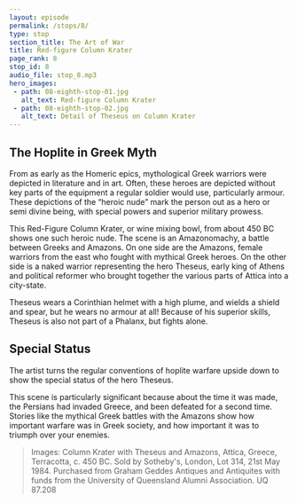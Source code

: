 ```yaml
---
layout: episode
permalink: /stops/8/
type: stop
section_title: The Art of War
title: Red-figure Column Krater 
page_rank: 8
stop_id: 8
audio_file: stop_8.mp3
hero_images:
 - path: 08-eighth-stop-01.jpg
   alt_text: Red-figure Column Krater 
 - path: 08-eighth-stop-02.jpg
   alt_text: Detail of Theseus on Column Krater
---
```


## The Hoplite in Greek Myth
From as early as the Homeric epics, mythological Greek warriors were depicted in literature and in art. Often, these heroes are depicted without key parts of the equipment a regular soldier would use, particularly armour. These depictions of the “heroic nude” mark the person out as a hero or semi divine being, with special powers and superior military prowess. 

This Red-Figure Column Krater, or wine mixing bowl, from about 450 BC shows one such heroic nude. The scene is an Amazonomachy, a battle between Greeks and Amazons. On one side are the Amazons, female warriors from the east who fought with mythical Greek heroes. On the other side is a naked warrior representing the hero Theseus, early king of Athens and political reformer who brought together the various parts of Attica into a city-state. 

Theseus wears a Corinthian helmet with a high plume, and wields a shield and spear, but he wears no armour at all! Because of his superior skills, Theseus is also not part of a Phalanx, but fights alone. 

## Special Status
The artist turns the regular conventions of hoplite warfare upside down to show the special status of the hero Theseus. 

This scene is particularly significant because about the time it was made, the Persians had invaded Greece, and been defeated for a second time. Stories like the mythical Greek battles with the Amazons show how important warfare was in Greek society, and how important it was to triumph over your enemies. 

> Images: Column Krater with Theseus and Amazons, Attica, Greece, Terracotta, c. 450 BC. Sold by Sotheby's, London, Lot 314, 21st May 1984. Purchased from Graham Geddes Antiques and Antiquites with funds from the University of Queensland Alumni Association. UQ 87.208
